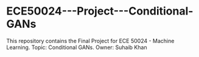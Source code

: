 # ECE50024---Project---Conditional-GANs
This repository contains the Final Project for ECE 50024 - Machine Learning. Topic: Conditional GANs. Owner: Suhaib Khan
